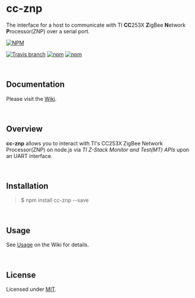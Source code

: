 cc-znp
========================

The interface for a host to communicate with TI **CC**253X **Z**igBee **N**etwork **P**rocessor(ZNP) over a serial port.  

[![NPM](https://nodei.co/npm/cc-znp.png?downloads=true)](https://nodei.co/npm/cc-znp/)  

[![Travis branch](https://img.shields.io/travis/zigbeer/cc-znp/master.svg?maxAge=2592000)](https://travis-ci.org/zigbeer/cc-znp)
[![npm](https://img.shields.io/npm/v/cc-znp.svg?maxAge=2592000)](https://www.npmjs.com/package/cc-znp)
[![npm](https://img.shields.io/npm/l/cc-znp.svg?maxAge=2592000)](https://www.npmjs.com/package/cc-znp)

<br />
  
## Documentation  

Please visit the [Wiki](https://github.com/zigbeer/cc-znp/wiki).

<br />

## Overview  

**cc-znp** allows you to interact with TI's CC253X ZigBee Network Processor(ZNP) on node.js via *TI Z-Stack Monitor and Test(MT) APIs* upon an UART interface.  

<br />

## Installation  

> $ npm install cc-znp --save

<br />

## Usage  

See [Usage](https://github.com/zigbeer/cc-znp/wiki#Usage) on the Wiki for details.  

<br />
  
## License  

Licensed under [MIT](https://github.com/zigbeer/cc-znp/blob/master/LICENSE).  
